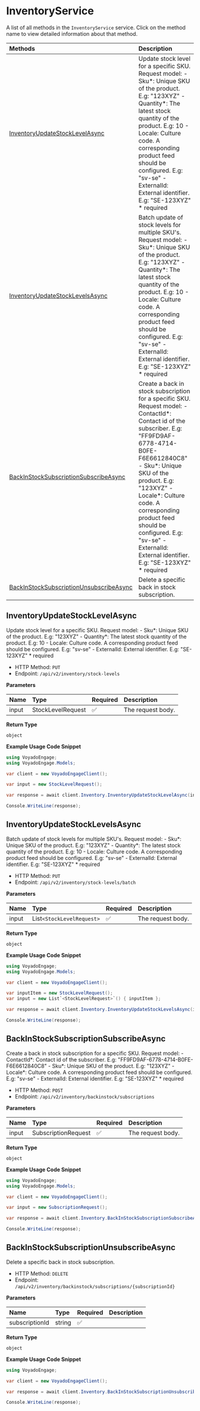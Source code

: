 # InventoryService

A list of all methods in the `InventoryService` service. Click on the method name to view detailed information about that method.

| Methods                                                                             | Description                                                                                                                                                                                                                                                                                                                                                               |
| :---------------------------------------------------------------------------------- | :------------------------------------------------------------------------------------------------------------------------------------------------------------------------------------------------------------------------------------------------------------------------------------------------------------------------------------------------------------------------ |
| [InventoryUpdateStockLevelAsync](#inventoryupdatestocklevelasync)                   | Update stock level for a specific SKU. Request model: - Sku*: Unique SKU of the product. E.g: "123XYZ" - Quantity*: The latest stock quantity of the product. E.g: 10 - Locale: Culture code. A corresponding product feed should be configured. E.g: "sv-se" - ExternalId: External identifier. E.g: "SE-123XYZ" \* required                                             |
| [InventoryUpdateStockLevelsAsync](#inventoryupdatestocklevelsasync)                 | Batch update of stock levels for multiple SKU's. Request model: - Sku*: Unique SKU of the product. E.g: "123XYZ" - Quantity*: The latest stock quantity of the product. E.g: 10 - Locale: Culture code. A corresponding product feed should be configured. E.g: "sv-se" - ExternalId: External identifier. E.g: "SE-123XYZ" \* required                                   |
| [BackInStockSubscriptionSubscribeAsync](#backinstocksubscriptionsubscribeasync)     | Create a back in stock subscription for a specific SKU. Request model: - ContactId*: Contact id of the subscriber. E.g: "FF9FD9AF-6778-4714-B0FE-F6E6612840C8" - Sku*: Unique SKU of the product. E.g: "123XYZ" - Locale\*: Culture code. A corresponding product feed should be configured. E.g: "sv-se" - ExternalId: External identifier. E.g: "SE-123XYZ" \* required |
| [BackInStockSubscriptionUnsubscribeAsync](#backinstocksubscriptionunsubscribeasync) | Delete a specific back in stock subscription.                                                                                                                                                                                                                                                                                                                             |

## InventoryUpdateStockLevelAsync

Update stock level for a specific SKU. Request model: - Sku*: Unique SKU of the product. E.g: "123XYZ" - Quantity*: The latest stock quantity of the product. E.g: 10 - Locale: Culture code. A corresponding product feed should be configured. E.g: "sv-se" - ExternalId: External identifier. E.g: "SE-123XYZ" \* required

- HTTP Method: `PUT`
- Endpoint: `/api/v2/inventory/stock-levels`

**Parameters**

| Name  | Type              | Required | Description       |
| :---- | :---------------- | :------- | :---------------- |
| input | StockLevelRequest | ✅       | The request body. |

**Return Type**

`object`

**Example Usage Code Snippet**

```csharp
using VoyadoEngage;
using VoyadoEngage.Models;

var client = new VoyadoEngageClient();

var input = new StockLevelRequest();

var response = await client.Inventory.InventoryUpdateStockLevelAsync(input);

Console.WriteLine(response);
```

## InventoryUpdateStockLevelsAsync

Batch update of stock levels for multiple SKU's. Request model: - Sku*: Unique SKU of the product. E.g: "123XYZ" - Quantity*: The latest stock quantity of the product. E.g: 10 - Locale: Culture code. A corresponding product feed should be configured. E.g: "sv-se" - ExternalId: External identifier. E.g: "SE-123XYZ" \* required

- HTTP Method: `PUT`
- Endpoint: `/api/v2/inventory/stock-levels/batch`

**Parameters**

| Name  | Type                      | Required | Description       |
| :---- | :------------------------ | :------- | :---------------- |
| input | List`<StockLevelRequest>` | ✅       | The request body. |

**Return Type**

`object`

**Example Usage Code Snippet**

```csharp
using VoyadoEngage;
using VoyadoEngage.Models;

var client = new VoyadoEngageClient();

var inputItem = new StockLevelRequest();
var input = new List`<StockLevelRequest>`() { inputItem };

var response = await client.Inventory.InventoryUpdateStockLevelsAsync(input);

Console.WriteLine(response);
```

## BackInStockSubscriptionSubscribeAsync

Create a back in stock subscription for a specific SKU. Request model: - ContactId*: Contact id of the subscriber. E.g: "FF9FD9AF-6778-4714-B0FE-F6E6612840C8" - Sku*: Unique SKU of the product. E.g: "123XYZ" - Locale\*: Culture code. A corresponding product feed should be configured. E.g: "sv-se" - ExternalId: External identifier. E.g: "SE-123XYZ" \* required

- HTTP Method: `POST`
- Endpoint: `/api/v2/inventory/backinstock/subscriptions`

**Parameters**

| Name  | Type                | Required | Description       |
| :---- | :------------------ | :------- | :---------------- |
| input | SubscriptionRequest | ✅       | The request body. |

**Return Type**

`object`

**Example Usage Code Snippet**

```csharp
using VoyadoEngage;
using VoyadoEngage.Models;

var client = new VoyadoEngageClient();

var input = new SubscriptionRequest();

var response = await client.Inventory.BackInStockSubscriptionSubscribeAsync(input);

Console.WriteLine(response);
```

## BackInStockSubscriptionUnsubscribeAsync

Delete a specific back in stock subscription.

- HTTP Method: `DELETE`
- Endpoint: `/api/v2/inventory/backinstock/subscriptions/{subscriptionId}`

**Parameters**

| Name           | Type   | Required | Description |
| :------------- | :----- | :------- | :---------- |
| subscriptionId | string | ✅       |             |

**Return Type**

`object`

**Example Usage Code Snippet**

```csharp
using VoyadoEngage;

var client = new VoyadoEngageClient();

var response = await client.Inventory.BackInStockSubscriptionUnsubscribeAsync("subscriptionId");

Console.WriteLine(response);
```

<!-- This file was generated by liblab | https://liblab.com/ -->
